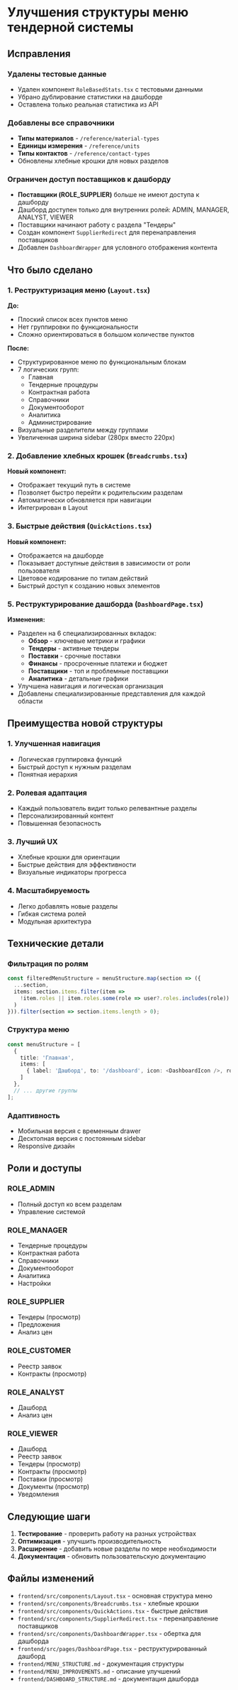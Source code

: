 # Улучшения структуры меню тендерной системы

## Исправления

### Удалены тестовые данные
- Удален компонент `RoleBasedStats.tsx` с тестовыми данными
- Убрано дублирование статистики на дашборде
- Оставлена только реальная статистика из API

### Добавлены все справочники
- **Типы материалов** - `/reference/material-types`
- **Единицы измерения** - `/reference/units`  
- **Типы контактов** - `/reference/contact-types`
- Обновлены хлебные крошки для новых разделов

### Ограничен доступ поставщиков к дашборду
- **Поставщики (ROLE_SUPPLIER)** больше не имеют доступа к дашборду
- Дашборд доступен только для внутренних ролей: ADMIN, MANAGER, ANALYST, VIEWER
- Поставщики начинают работу с раздела "Тендеры"
- Создан компонент `SupplierRedirect` для перенаправления поставщиков
- Добавлен `DashboardWrapper` для условного отображения контента

## Что было сделано

### 1. Реструктуризация меню (`Layout.tsx`)

**До:**
- Плоский список всех пунктов меню
- Нет группировки по функциональности
- Сложно ориентироваться в большом количестве пунктов

**После:**
- Структурированное меню по функциональным блокам
- 7 логических групп:
  - Главная
  - Тендерные процедуры
  - Контрактная работа
  - Справочники
  - Документооборот
  - Аналитика
  - Администрирование
- Визуальные разделители между группами
- Увеличенная ширина sidebar (280px вместо 220px)

### 2. Добавление хлебных крошек (`Breadcrumbs.tsx`)

**Новый компонент:**
- Отображает текущий путь в системе
- Позволяет быстро перейти к родительским разделам
- Автоматически обновляется при навигации
- Интегрирован в Layout

### 3. Быстрые действия (`QuickActions.tsx`)

**Новый компонент:**
- Отображается на дашборде
- Показывает доступные действия в зависимости от роли пользователя
- Цветовое кодирование по типам действий
- Быстрый доступ к созданию новых элементов



### 5. Реструктурирование дашборда (`DashboardPage.tsx`)

**Изменения:**
- Разделен на 6 специализированных вкладок:
  - **Обзор** - ключевые метрики и графики
  - **Тендеры** - активные тендеры
  - **Поставки** - срочные поставки
  - **Финансы** - просроченные платежи и бюджет
  - **Поставщики** - топ и проблемные поставщики
  - **Аналитика** - детальные графики
- Улучшена навигация и логическая организация
- Добавлены специализированные представления для каждой области

## Преимущества новой структуры

### 1. Улучшенная навигация
- Логическая группировка функций
- Быстрый доступ к нужным разделам
- Понятная иерархия

### 2. Ролевая адаптация
- Каждый пользователь видит только релевантные разделы
- Персонализированный контент
- Повышенная безопасность

### 3. Лучший UX
- Хлебные крошки для ориентации
- Быстрые действия для эффективности
- Визуальные индикаторы прогресса

### 4. Масштабируемость
- Легко добавлять новые разделы
- Гибкая система ролей
- Модульная архитектура

## Технические детали

### Фильтрация по ролям
```typescript
const filteredMenuStructure = menuStructure.map(section => ({
  ...section,
  items: section.items.filter(item =>
    !item.roles || item.roles.some(role => user?.roles.includes(role))
  )
})).filter(section => section.items.length > 0);
```

### Структура меню
```typescript
const menuStructure = [
  {
    title: 'Главная',
    items: [
      { label: 'Дашборд', to: '/dashboard', icon: <DashboardIcon />, roles: [...] }
    ]
  },
  // ... другие группы
];
```

### Адаптивность
- Мобильная версия с временным drawer
- Десктопная версия с постоянным sidebar
- Responsive дизайн

## Роли и доступы

### ROLE_ADMIN
- Полный доступ ко всем разделам
- Управление системой

### ROLE_MANAGER
- Тендерные процедуры
- Контрактная работа
- Справочники
- Документооборот
- Аналитика
- Настройки

### ROLE_SUPPLIER
- Тендеры (просмотр)
- Предложения
- Анализ цен

### ROLE_CUSTOMER
- Реестр заявок
- Контракты (просмотр)

### ROLE_ANALYST
- Дашборд
- Анализ цен

### ROLE_VIEWER
- Дашборд
- Реестр заявок
- Тендеры (просмотр)
- Контракты (просмотр)
- Поставки (просмотр)
- Документы (просмотр)
- Уведомления

## Следующие шаги

1. **Тестирование** - проверить работу на разных устройствах
2. **Оптимизация** - улучшить производительность
3. **Расширение** - добавить новые разделы по мере необходимости
4. **Документация** - обновить пользовательскую документацию

## Файлы изменений

- `frontend/src/components/Layout.tsx` - основная структура меню
- `frontend/src/components/Breadcrumbs.tsx` - хлебные крошки
- `frontend/src/components/QuickActions.tsx` - быстрые действия
- `frontend/src/components/SupplierRedirect.tsx` - перенаправление поставщиков
- `frontend/src/components/DashboardWrapper.tsx` - обертка для дашборда
- `frontend/src/pages/DashboardPage.tsx` - реструктурированный дашборд
- `frontend/MENU_STRUCTURE.md` - документация структуры
- `frontend/MENU_IMPROVEMENTS.md` - описание улучшений
- `frontend/DASHBOARD_STRUCTURE.md` - документация дашборда 